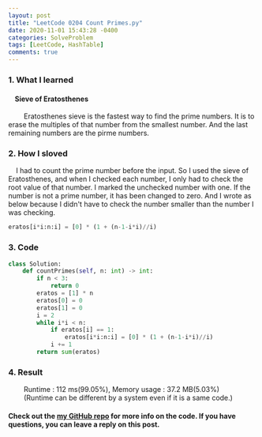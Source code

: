 ```yaml
---
layout: post
title: "LeetCode 0204 Count Primes.py"
date: 2020-11-01 15:43:28 -0400
categories: SolveProblem
tags: [LeetCode, HashTable]
comments: true
---
```


### 1. What I learned
#### &nbsp;&nbsp;&nbsp;&nbsp;Sieve of Eratosthenes
&nbsp;&nbsp;&nbsp;&nbsp;&nbsp;&nbsp;&nbsp;&nbsp;Eratosthenes sieve is the fastest way to find the prime numbers. It is to erase the multiples of that number from the smallest number. And the last remaining numbers are the pirme numbers.

### 2. How I sloved
&nbsp;&nbsp;&nbsp;&nbsp;I had to count the prime number before the input. So I used the sieve of Eratosthenes, and when I checked each number, I only had to check the root value of that number. I marked the unchecked number with one. If the number is not a prime number, it has been changed to zero. And I wrote as below because I didn't have to check the number smaller than the number I was checking.
```python
eratos[i*i:n:i] = [0] * (1 + (n-1-i*i)//i)
```  

### 3. Code
```python
class Solution:
    def countPrimes(self, n: int) -> int:
        if n < 3:
            return 0
        eratos = [1] * n
        eratos[0] = 0
        eratos[1] = 0
        i = 2
        while i*i < n:
            if eratos[i] == 1:
                eratos[i*i:n:i] = [0] * (1 + (n-1-i*i)//i)
            i += 1
        return sum(eratos)
```

### 4. Result
&nbsp;&nbsp;&nbsp;&nbsp;&nbsp;&nbsp;&nbsp;&nbsp;Runtime : 112 ms(99.05%), Memory usage : 37.2 MB(5.03%)  
&nbsp;&nbsp;&nbsp;&nbsp;&nbsp;&nbsp;&nbsp;&nbsp;(Runtime can be different by a system even if it is a same code.)

#### Check out the [my GitHub repo][hyuk-gh] for more info on the code. If you have questions, you can leave a reply on this post.
[hyuk-gh]:   https://github.com/dlgur1994/StudyAlgorithms
